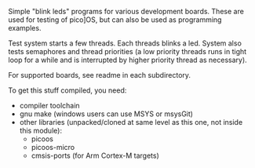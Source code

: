 Simple "blink leds" programs for various development boards. These
are used for testing of pico]OS, but can also be used as programming examples.

Test system starts a few threads. Each threads blinks a led.
System also tests semaphores and thread priorities (a low priority
threads runs in tight loop for a while and is interrupted
by higher priority thread as necessary).

For supported boards, see readme in each subdirectory.

To get this stuff compiled, you need:

- compiler toolchain
- gnu make (windows users can use MSYS or msysGit)
- other libraries (unpacked/cloned at same level as this one, not inside this module):
  - picoos
  - picoos-micro
  - cmsis-ports (for Arm Cortex-M targets)

